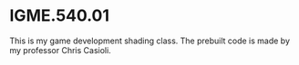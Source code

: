 # IGME.540.01
This is my game development shading class. The prebuilt code is made by my professor Chris Casioli.
